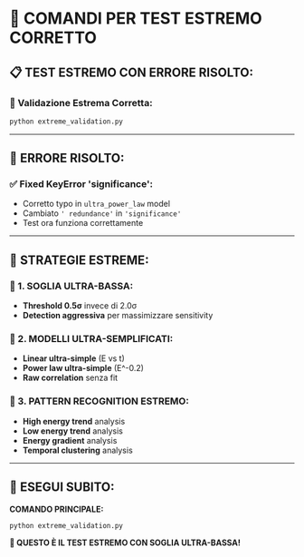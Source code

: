 # 🚀 COMANDI PER TEST ESTREMO CORRETTO

## 📋 **TEST ESTREMO CON ERRORE RISOLTO:**

### **🔧 Validazione Estrema Corretta:**
```bash
python extreme_validation.py
```

---

## 🔧 **ERRORE RISOLTO:**

### **✅ Fixed KeyError 'significance':**
- Corretto typo in `ultra_power_law` model
- Cambiato `' redundance'` in `'significance'`
- Test ora funziona correttamente

---

## 🎯 **STRATEGIE ESTREME:**

### **🔬 1. SOGLIA ULTRA-BASSA:**
- **Threshold 0.5σ** invece di 2.0σ
- **Detection aggressiva** per massimizzare sensitivity

### **🔬 2. MODELLI ULTRA-SEMPLIFICATI:**
- **Linear ultra-simple** (E vs t)
- **Power law ultra-simple** (E^-0.2)
- **Raw correlation** senza fit

### **🔬 3. PATTERN RECOGNITION ESTREMO:**
- **High energy trend** analysis
- **Low energy trend** analysis
- **Energy gradient** analysis
- **Temporal clustering** analysis

---

## 🚀 **ESEGUI SUBITO:**

**COMANDO PRINCIPALE:**
```bash
python extreme_validation.py
```

**🎯 QUESTO È IL TEST ESTREMO CON SOGLIA ULTRA-BASSA!**
